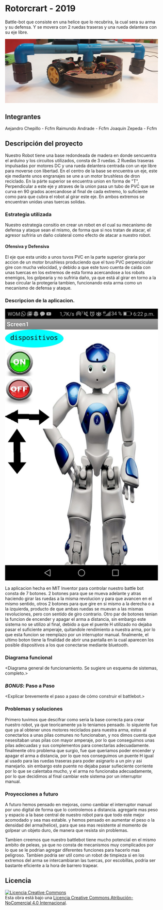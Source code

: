 ﻿# Rotorcrart - 2019
Battle-bot que consiste en una helice que lo recubrira, la cual sera su arma y su defensa. Y se movera con 2 ruedas traseras y una rueda delantera con su eje libre.


![Robot "Rotor-Crart"](/multimedia/robot1.jpg)



## Integrantes
Aejandro Chepillo - Fcfm
Raimundo Andrade - Fcfm
Joaquin Zepeda - Fcfm


## Descripción del proyecto

Nuestro Robot tiene una base redondeada de madera en donde sencuentra el arduino y los circuitos utilizados, consta de 3 ruedas.
2 Ruedas traseras impulsadas por motores DC y una rueda delantera centrada con un eje libre para moverse con libertad.
En el centro de la base se encuentra un eje, este eje mediante unos engranajes se une a un motor brushless de dron reciclado.
En la párte superior se encuentra union en forma de "T", Perpendicular a este eje y atraves de la union pasa un tubo de PVC que se curva en 90 grados acercandose al final de
cada extremo, lo suficiente como para que cubra el robot al girar este eje. En ambos extremos se encuentran unidas unas tuercas solidas.

### Estrategia utilizada

Nuestro estrategia consitio en crear un robot en el cual su mecanismo de defensa y ataque sean el mismo, de forma que si nos tratan de atacar,
el agresor sufriria un daño colateral como efecto de atacar a nuestro robot.

#### Ofensiva y Defensiva

El eje que esta unido a unos tuvos PVC en la parte superior giraria por accion de un motor brushless produciendo que el tuvo PVC perpencicular
gire con mucha velocidad, y debido a que este tuvo cuenta de caida con unas tuercas en los extremos de esta forma acercandose a los robots enemigos, los golpearia
y no sufriria daño, ya que está al girar en torno a la base circular la protegeria tambien, funcionando esta arma como un mecanismo de defensa y ataque.

### Descripcion de la aplicacion.

![aplicacion](/multimedia/app.jpg)

La aplicacion hecha en MIT Inventor para controlar nuestro battle bot consta de 7 botones. 2 botones para que se mueva adelante y atras haciendo girar las ruedas a la misma revolucion
y para que avancen en el mismo sentido, otros 2 botones para que gire en si mismo a la derecha o a la izquierda, producto de que ambas ruedas se muevan a las mismas revoluciones,
pero con sentido de giro contrario. Otro par de botones tenian la funcion de encender y apagar el arma a distancia, sin embargo este sistema no se utilizo al final, debido a que el puente H utilizado
no dejaba pasar el suficiente amperaje, quitandole rendimiento a nuestra arma, por lo que esta funcion se reemplazo por un interruptor manual. finalmente, el ultimo boton tiene la finalidad de abrir
una pantalla en la cual aparecen los posible dispositivos a los que conectarse mediante bluetooth.

### Diagrama funcional
<Diagrama general de funcionamiento. Se sugiere un esquema de sistemas, completo.>

### *BONUS*: Paso a Paso
<Explicar brevemente el paso a paso de cómo construir el battlebot.>

### Problemas y soluciones

Primero tuvimos que descifrar como seria la base correcta para crear nuestro robot, ya que teoricamente ya lo teniamos pensado.
lo siquiente fue que ya al obtener unos motores reciclados para nuestra arma, estos al conectarlos a unas pilas comunes no funcionaban, y nos dimos cuenta que nesesitaban unas pilas
con mayor amperaje, por lo que conseguimos unas pilas adecuadas y sus complementos para conectarlas adecuadamente. finalmente otro problema que surgio, fue que queriamos
poder encender y apagar el arma a distancia, por lo que nos conseguimos un puente H igual al usado para las ruedas traseras para poder asignarlo a un pin y asi manejarlo. sin embargo 
este puente no dejaba pasar sufieciente corriente por lo que se calentaba mucho, y el arma no funcionaba adecuadamente, por lo que decidimos al final cambiar este sistema por un interruptor manual.

### Proyecciones a futuro

A futuro hemos pensado en mejoras, como cambiar el interruptor manual por uno digital de forma que lo controlemos a distancia. agregarle mas peso y espacio a la base central de nuestro robot para que 
todo este mejor acomodado y sea mas estable. y hemos pensado en aumentar el peso o la densidad del arma(helice), para que sea mas resistente al momento de golpear un objeto duro, de manera que resista sin problemas.

Tambien creemos que nuestro battlebot tiene mucho potencial en el mismo ambito de peleas, ya que no consta de mecanismos muy complicados por lo que se le podrian agregar diferentes funciones para hacerlo mas peligroso.
Tambien podria ser util como un robot de timpieza si en los extremos del arma se intercambiaran las tuercas, por escobillas, podria ser bastante eficiente a la hora de barrero trapear.



## Licencia
<a rel="license" href="http://creativecommons.org/licenses/by-nc/4.0/"><img alt="Licencia Creative Commons" style="border-width:0" src="https://i.creativecommons.org/l/by-nc/4.0/88x31.png" /></a><br />Esta obra está bajo una <a rel="license" href="http://creativecommons.org/licenses/by-nc/4.0/">Licencia Creative Commons Atribución-NoComercial 4.0 Internacional</a>.
